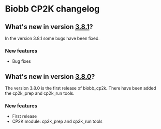 # Biobb CP2K changelog

## What's new in version [3.8.1](https://github.com/bioexcel/biobb_cp2k/releases/tag/v3.8.1)?
In the version 3.8.1 some bugs have been fixed.

### New features

* Bug fixes

## What's new in version [3.8.0](https://github.com/bioexcel/biobb_cp2k/releases/tag/v3.8.0)?
The version 3.8.0 is the first release of biobb_cp2k. There have been added the cp2k_prep and cp2k_run tools.

### New features

* First release
* CP2K module: cp2k_prep and cp2k_run tools